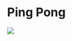 # Ping Pong #
<img src="http://img.shields.io/static/v1?label=STATUS&message=EM%20DESENVOLVIMENTO&color=GREEN&style=for-the-badge"/>
